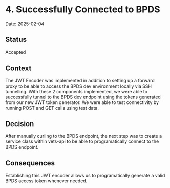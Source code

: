 # 4. Successfully Connected to BPDS

Date: 2025-02-04

## Status

Accepted

## Context

The JWT Encoder was implemented in addition to setting up a forward proxy to be able to access the BPDS dev environment locally via SSH tunnelling. With these 2 components implemented, we were able to successfully tunnel to the BPDS dev endpoint using the tokens generated from our new JWT token generator. We were able to test connectivity by running POST and GET calls using test data.

## Decision

After manually curling to the BPDS endpoint, the next step was to create a service class within vets-api to be able to programatically connect to the BPDS endpoint.

## Consequences

Establishing this JWT encoder allows us to programatically generate a valid BPDS access token whenever needed.
